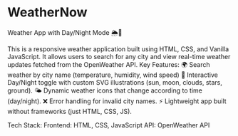 # WeatherNow
Weather App with Day/Night Mode 🌦️🌙

This is a responsive weather application built using HTML, CSS, and Vanilla JavaScript. It allows users to search for any city and view real-time weather updates fetched from the OpenWeather API.
Key Features:
🌍 Search weather by city name (temperature, humidity, wind speed)
🎨 Interactive Day/Night toggle with custom SVG illustrations (sun, moon, clouds, stars, ground).
🌤️ Dynamic weather icons that change according to time (day/night).
❌ Error handling for invalid city names.
⚡ Lightweight app built without frameworks (just HTML, CSS, JS).

Tech Stack:
Frontend: HTML, CSS, JavaScript 
API: OpenWeather API
